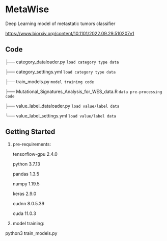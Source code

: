 # MetaWise

Deep Learning model of metastatic tumors classifier

https://www.biorxiv.org/content/10.1101/2022.09.29.510207v1

## Code

├── category_dataloader.py              `load category type data`

├── category_settings.yml               `load category type data`

├── train_models.py                     `model training code`

├── Mutational_Signatures_Analysis_for_WES_data.R     `data pre-processing code`

├── value_label_dataloader.py           `load value/label data`

└── value_label_settings.yml            `load value/label data`

## Getting Started
1. pre-requirements:

    tensorflow-gpu 2.4.0
    
    python 3.7.13
    
    pandas 1.3.5
   
    numpy 1.19.5
    
    keras 2.9.0
    
    cudnn 8.0.5.39
    
    cuda 11.0.3
    
2. model training:

python3 train_models.py

